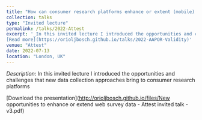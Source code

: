```yaml
---
title: "How can consumer research platforms enhance or extent (mobile) web survey data?"
collection: talks
type: "Invited lecture"
permalink: /talks/2022-Attest
excerpt: '_In this invited lecture I introduced the opportunities and challenges that new data collection approaches bring to consumer research platforms_ 
[Read more](https://orioljbosch.github.io/talks/2022-AAPOR-Validity)'
venue: "Attest"
date: 2022-07-13
location: "London, UK"
---
```


_Description_: In this invited lecture I introduced the opportunities and challenges that new data collection approaches bring to consumer research platforms



[Download the presentation](http://orioljbosch.github.io/files/New opportunities to enhance or extend web survey data - Attest invited talk - v3.pdf)

